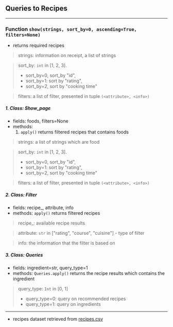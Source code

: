 ## Queries to Recipes
 
----------------------------------------------------------------

### **Function** `show(strings, sort_by=0, ascending=True, filters=None)`
- returns required recipes 

> strings: information on receipt, a list of strings

> sort_by: `int` in [1, 2, 3]. 
> - sort_by=0, sort_by "id",
> - sort_by=1: sort by "rating",
> - sort_by=2, sort by "cooking time"

> filters: a list of filter, presented in tuple `(<attribute>, <info>)`


##### 1. Class: Show_page
* fields: foods,  filters=None
* methods: 
   1.  `apply()` returns filtered recipes that contains foods


> strings: a list of strings which are food

> sort_by: `int` in [1, 2, 3]. 
> - sort_by=0, sort_by "id",
> - sort_by=1: sort by "rating",
> - sort_by=2, sort by "cooking time"

> filters: a list of filter, presented in tuple `(<attribute>, <info>)`

##### 2. Class: Filter
* fields:  recipe_, attribute, info
* methods: 
    `apply()` returns filtered recipes


> recipe_: available recipe results

> attribute: `str` in ["rating", "course", "cuisine"] - type of filter

> info: the information that the filter is based on

##### 3. Class: Queries
* fields: ingredient=str, query_type=1
* methods: 
    `Queries.apply()` returns the recipe results which contains the ingredient
> query_type: `Int` in [0, 1]
> - query_type=0: query on recommended recipes
> - query_type=1: query on ingredients

-----------------


* recipes dataset retrieved from [recipes.csv](https://www.kaggle.com/ajitrajput/foodrecipes)
